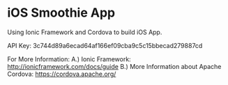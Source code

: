 # iOS Smoothie App
Using Ionic Framework and Cordova to build iOS App. 


API Key: 3c744d89a6ecad64af166ef09cba9c5c15bbecad279887cd



For More Information:
A.) Ionic Framework: http://ionicframework.com/docs/guide 
B.) More Information about Apache Cordova: https://cordova.apache.org/ 
